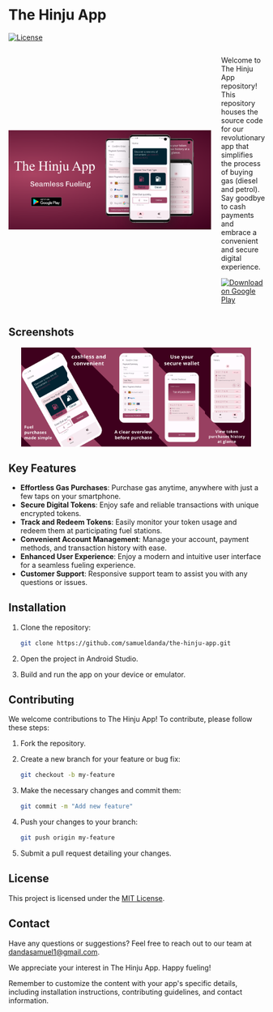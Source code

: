 # The Hinju App

[![License](https://img.shields.io/badge/License-MIT-blue.svg)](https://opensource.org/licenses/MIT)

<div style="display: flex; align-items: center;">
  <img src="screenshots/feature-graphic.png" alt="Feature Graphic" width="400" align="left"/>
  <div style="margin-left: 20px;">
    <p>
      Welcome to The Hinju App repository! This repository houses the source code for our revolutionary app that simplifies the process of buying gas (diesel and petrol). Say goodbye to cash payments and embrace a convenient and secure digital experience.
    </p>
    <p>
      <a href="https://play.google.com/store/apps/details?id=com.samtechs.thehinjuapp">
        <img src="https://play.google.com/intl/en_us/badges/images/generic/en_badge_web_generic.png" alt="Download on Google Play" height="60" />
      </a>
    </p>
  </div>
</div>





## Screenshots

<div style="display: flex; justify-content: center;">
  <img src="screenshots/screenshoot_1.png" alt="Screenshot 1" width="18%"/>
  <img src="screenshots/screenshoot_2.png" alt="Screenshot 2" width="18%"/>
  <img src="screenshots/screenshoot_3.png" alt="Screenshot 3" width="18%"/>
  <img src="screenshots/screenshoot_4.png" alt="Screenshot 4" width="18%"/>
  <img src="screenshots/screenshoot_5.png" alt="Screenshot 5" width="18%"/>
</div>


## Key Features

- **Effortless Gas Purchases**: Purchase gas anytime, anywhere with just a few taps on your smartphone.
- **Secure Digital Tokens**: Enjoy safe and reliable transactions with unique encrypted tokens.
- **Track and Redeem Tokens**: Easily monitor your token usage and redeem them at participating fuel stations.
- **Convenient Account Management**: Manage your account, payment methods, and transaction history with ease.
- **Enhanced User Experience**: Enjoy a modern and intuitive user interface for a seamless fueling experience.
- **Customer Support**: Responsive support team to assist you with any questions or issues.

## Installation

1. Clone the repository:
   ```bash
   git clone https://github.com/samueldanda/the-hinju-app.git
   ```

2. Open the project in Android Studio.

3. Build and run the app on your device or emulator.

## Contributing

We welcome contributions to The Hinju App! To contribute, please follow these steps:

1. Fork the repository.

2. Create a new branch for your feature or bug fix:
   ```bash
   git checkout -b my-feature
   ```

3. Make the necessary changes and commit them:
   ```bash
   git commit -m "Add new feature"
   ```

4. Push your changes to your branch:
   ```bash
   git push origin my-feature
   ```

5. Submit a pull request detailing your changes.

## License

This project is licensed under the [MIT License](https://opensource.org/licenses/MIT).

## Contact

Have any questions or suggestions? Feel free to reach out to our team at [dandasamuel1@gmail.com](mailto:dandasamuel1@gmail.com).

We appreciate your interest in The Hinju App. Happy fueling!

Remember to customize the content with your app's specific details, including installation instructions, contributing guidelines, and contact information.
